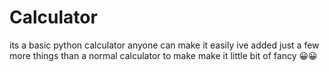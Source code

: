 # Calculator
its a basic python calculator anyone can make it easily ive added just a few more things than a normal calculator to make make it little bit of fancy 
😀😀
